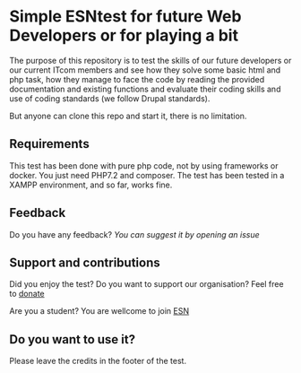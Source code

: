 # Simple ESNtest for future Web Developers or for playing a bit

The purpose of this repository is to test the skills of our future
developers or our current ITcom members and see how they solve some
basic html and php task, how they manage to face the code by reading
the provided documentation and existing functions and evaluate their
coding skills and use of coding standards (we follow Drupal standards).

But anyone can clone this repo and start it, there is no limitation.

## Requirements
This test has been done with pure php code, not by using frameworks or docker.
You just need PHP7.2 and composer.
The test has been tested in a XAMPP environment, and so far, works fine.

## Feedback
Do you have any feedback? *You can suggest it by opening an issue*

## Support and contributions
Did you enjoy the test? Do you want to support our organisation? 
Feel free to [donate](https://donorbox.org/erasmus-student-network)

Are you a student? You are wellcome to join [ESN](https://esn.org)

## Do you want to use it?
Please leave the credits in the footer of the test.